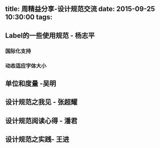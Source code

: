 title: 周精益分享-设计规范交流
date: 2015-09-25  10:30:00
tags:
---

## Label的一些使用规范 - 杨志平

### 国际化支持

### 动态适应字体大小

## 单位和度量 -吴明

## 设计规范之我见 - 张超耀

## 设计规范阅读心得 - 潘君

## 设计规范之实践- 王进

